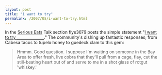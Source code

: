 ```yaml
---
layout: post
title: "i want to try"
permalink: /2007/08/i-want-to-try.html
---
```


In the [Serious Eats](http://www.seriouseats.com/) Talk section flye3076 posts the simple statement "[I want to try ______________](http://www.seriouseats.com/talk/2007/07/i-want-to-try.html)." The community's dishing up fantastic responses; from Cabesa tacos to tupelo honey to guedeck clam to this gem: 

> Hmmm. Good question. I suppose I'm waiting on someone in the Bay Area to offer fresh, live cobra that they'll pull from a cage, flay, cut the still-beating heart out of and serve to me in a shot glass of rotgut 'whiskey.'